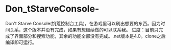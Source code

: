 # Don_tStarveConsole-
Don't Starve Console(饥荒控制台工具)，在游戏里可以刷出想要的东西。因为时间关系，这个版本并没有完成，如果有想继续做的可以联系我。
进度：目前只完成了界面部分和搜索功能，其余的功能全部没有完成。.net版本是4.0。clone之后编译即可运行。

